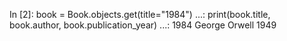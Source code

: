 In [2]: book = Book.objects.get(title="1984")
   ...: print(book.title, book.author, book.publication_year)
   ...:
1984 George Orwell 1949
